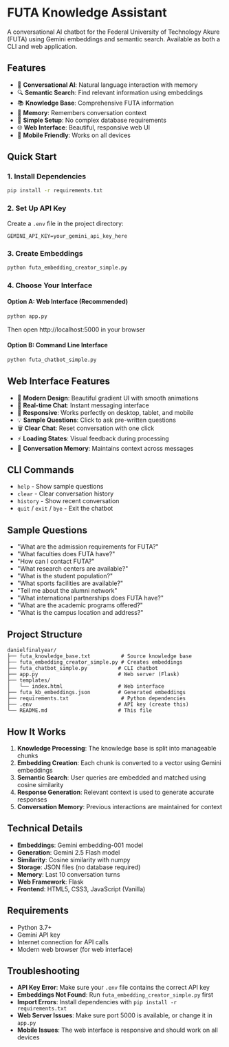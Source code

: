 # FUTA Knowledge Assistant

A conversational AI chatbot for the Federal University of Technology Akure (FUTA) using Gemini embeddings and semantic search. Available as both a CLI and web application.

## Features

- 🤖 **Conversational AI**: Natural language interaction with memory
- 🔍 **Semantic Search**: Find relevant information using embeddings
- 📚 **Knowledge Base**: Comprehensive FUTA information
- 💬 **Memory**: Remembers conversation context
- 🚀 **Simple Setup**: No complex database requirements
- 🌐 **Web Interface**: Beautiful, responsive web UI
- 📱 **Mobile Friendly**: Works on all devices

## Quick Start

### 1. Install Dependencies
```bash
pip install -r requirements.txt
```

### 2. Set Up API Key
Create a `.env` file in the project directory:
```
GEMINI_API_KEY=your_gemini_api_key_here
```

### 3. Create Embeddings
```bash
python futa_embedding_creator_simple.py
```

### 4. Choose Your Interface

#### Option A: Web Interface (Recommended)
```bash
python app.py
```
Then open http://localhost:5000 in your browser

#### Option B: Command Line Interface
```bash
python futa_chatbot_simple.py
```

## Web Interface Features

- 🎨 **Modern Design**: Beautiful gradient UI with smooth animations
- 💬 **Real-time Chat**: Instant messaging interface
- 📱 **Responsive**: Works perfectly on desktop, tablet, and mobile
- 💡 **Sample Questions**: Click to ask pre-written questions
- 🗑️ **Clear Chat**: Reset conversation with one click
- ⚡ **Loading States**: Visual feedback during processing
- 🔄 **Conversation Memory**: Maintains context across messages

## CLI Commands

- `help` - Show sample questions
- `clear` - Clear conversation history
- `history` - Show recent conversation
- `quit` / `exit` / `bye` - Exit the chatbot

## Sample Questions

- "What are the admission requirements for FUTA?"
- "What faculties does FUTA have?"
- "How can I contact FUTA?"
- "What research centers are available?"
- "What is the student population?"
- "What sports facilities are available?"
- "Tell me about the alumni network"
- "What international partnerships does FUTA have?"
- "What are the academic programs offered?"
- "What is the campus location and address?"

## Project Structure

```
danielfinalyear/
├── futa_knowledge_base.txt          # Source knowledge base
├── futa_embedding_creator_simple.py # Creates embeddings
├── futa_chatbot_simple.py          # CLI chatbot
├── app.py                          # Web server (Flask)
├── templates/
│   └── index.html                  # Web interface
├── futa_kb_embeddings.json         # Generated embeddings
├── requirements.txt                 # Python dependencies
├── .env                            # API key (create this)
└── README.md                       # This file
```

## How It Works

1. **Knowledge Processing**: The knowledge base is split into manageable chunks
2. **Embedding Creation**: Each chunk is converted to a vector using Gemini embeddings
3. **Semantic Search**: User queries are embedded and matched using cosine similarity
4. **Response Generation**: Relevant context is used to generate accurate responses
5. **Conversation Memory**: Previous interactions are maintained for context

## Technical Details

- **Embeddings**: Gemini embedding-001 model
- **Generation**: Gemini 2.5 Flash model
- **Similarity**: Cosine similarity with numpy
- **Storage**: JSON files (no database required)
- **Memory**: Last 10 conversation turns
- **Web Framework**: Flask
- **Frontend**: HTML5, CSS3, JavaScript (Vanilla)

## Requirements

- Python 3.7+
- Gemini API key
- Internet connection for API calls
- Modern web browser (for web interface)

## Troubleshooting

- **API Key Error**: Make sure your `.env` file contains the correct API key
- **Embeddings Not Found**: Run `futa_embedding_creator_simple.py` first
- **Import Errors**: Install dependencies with `pip install -r requirements.txt`
- **Web Server Issues**: Make sure port 5000 is available, or change it in `app.py`
- **Mobile Issues**: The web interface is responsive and should work on all devices
